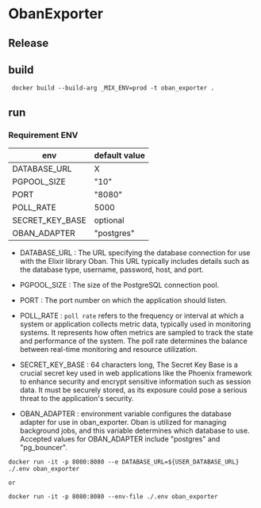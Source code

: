 # ObanExporter

## Release

## build

```
 docker build --build-arg _MIX_ENV=prod -t oban_exporter .
```

## run

### Requirement ENV

| env |  default value | 
|  -  |       -        |
| DATABASE_URL  | X |
| PGPOOL_SIZE  | "10" |
| PORT |  "8080" |
| POLL_RATE |  5000 |
| SECRET_KEY_BASE | optional |
| OBAN_ADAPTER | "postgres" |

- DATABASE_URL : The URL specifying the database connection for use with the Elixir library Oban. This URL typically includes details such as the database type, username, password, host, and port.

- PGPOOL_SIZE : The size of the PostgreSQL connection pool.

- PORT : The port number on which the application should listen.

- POLL_RATE : 
`poll rate` refers to the frequency or interval at which a system or application collects metric data, typically used in monitoring systems. It represents how often metrics are sampled to track the state and performance of the system. The poll rate determines the balance between real-time monitoring and resource utilization.

- SECRET_KEY_BASE : 64 characters long, The Secret Key Base is a crucial secret key used in web applications like the Phoenix framework to enhance security and encrypt sensitive information such as session data. It must be securely stored, as its exposure could pose a serious threat to the application's security.

- OBAN_ADAPTER : environment variable configures the database adapter for use in oban_exporter.
Oban is utilized for managing background jobs, and this variable determines which
database to use. Accepted values for OBAN_ADAPTER include "postgres" and "pg_bouncer".

```
docker run -it -p 8080:8080 --e DATABASE_URL=${USER_DATABASE_URL} ./.env oban_exporter

or

docker run -it -p 8080:8080 --env-file ./.env oban_exporter
```
